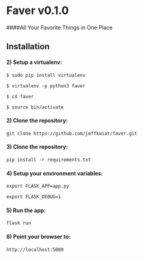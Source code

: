 # Faver v0.1.0
####All Your Favorite Things in One Place

## Installation

#### 2) Setup a virtualenv:
`$ sudo pip install virtualenv`

`$ virtualenv -p python3 faver`

`$ cd faver`

`$ source bin/activate`

#### 2) Clone the repository:
`git clone https://github.com/jeffkwiat/faver.git`

#### 3) Clone the repository:
`pip install -r requirements.txt`

#### 4) Setup your environment variables:
`export FLASK_APP=app.py`

`export FLASK_DEBUG=1`

#### 5) Run the app:
`flask run`

#### 6) Point your browser to:
`http://localhost:5000`